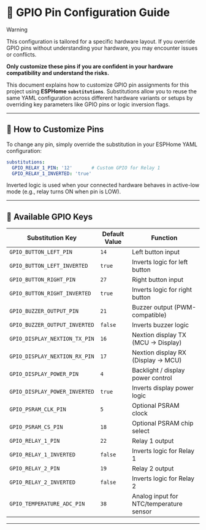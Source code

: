 # 📌 GPIO Pin Configuration Guide

> [!WARNING]
> This configuration is tailored for a specific hardware layout.
> If you override GPIO pins without understanding your hardware, you may encounter issues or conflicts.
>
> **Only customize these pins if you are confident in your hardware compatibility and understand the risks.**

This document explains how to customize GPIO pin assignments for this project using **ESPHome `substitutions`**.
Substitutions allow you to reuse the same YAML configuration across different hardware variants or setups by
overriding key parameters like GPIO pins or logic inversion flags.

---

## 🧩 How to Customize Pins

To change any pin, simply override the substitution in your ESPHome YAML configuration:

```yaml
substitutions:
  GPIO_RELAY_1_PIN: '12'       # Custom GPIO for Relay 1
  GPIO_RELAY_1_INVERTED: 'true'
```

Inverted logic is used when your connected hardware behaves in active-low mode (e.g., relay turns ON when pin is LOW).

---

## 🔧 Available GPIO Keys

| Substitution Key                   | Default Value | Function                                  |
|------------------------------------|---------------|-------------------------------------------|
| `GPIO_BUTTON_LEFT_PIN`             | `14`          | Left button input                         |
| `GPIO_BUTTON_LEFT_INVERTED`        | `true`        | Inverts logic for left button             |
| `GPIO_BUTTON_RIGHT_PIN`            | `27`          | Right button input                        |
| `GPIO_BUTTON_RIGHT_INVERTED`       | `true`        | Inverts logic for right button            |
| `GPIO_BUZZER_OUTPUT_PIN`           | `21`          | Buzzer output (PWM-compatible)            |
| `GPIO_BUZZER_OUTPUT_INVERTED`      | `false`       | Inverts buzzer logic                      |
| `GPIO_DISPLAY_NEXTION_TX_PIN`      | `16`          | Nextion display TX (MCU → Display)        |
| `GPIO_DISPLAY_NEXTION_RX_PIN`      | `17`          | Nextion display RX (Display → MCU)        |
| `GPIO_DISPLAY_POWER_PIN`           | `4`           | Backlight / display power control         |
| `GPIO_DISPLAY_POWER_INVERTED`      | `true`        | Inverts display power logic               |
| `GPIO_PSRAM_CLK_PIN`               | `5`           | Optional PSRAM clock                      |
| `GPIO_PSRAM_CS_PIN`                | `18`          | Optional PSRAM chip select                |
| `GPIO_RELAY_1_PIN`                 | `22`          | Relay 1 output                            |
| `GPIO_RELAY_1_INVERTED`            | `false`       | Inverts logic for Relay 1                 |
| `GPIO_RELAY_2_PIN`                 | `19`          | Relay 2 output                            |
| `GPIO_RELAY_2_INVERTED`            | `false`       | Inverts logic for Relay 2                 |
| `GPIO_TEMPERATURE_ADC_PIN`         | `38`          | Analog input for NTC/temperature sensor   |

---
